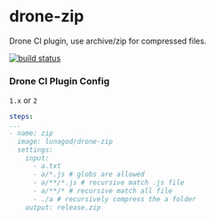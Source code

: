 # drone-zip
Drone CI  plugin, use archive/zip for compressed files.

<a href="https://github.com/LunaGod/drone-zip/actions/workflows/release.yml">
  <img src="https://github.com/LunaGod/drone-zip/actions/workflows/release.yml/badge.svg?tags=latest" alt="build status">
</a>

### Drone CI Plugin Config

`1.x` or `2`
```yaml
steps:
...
- name: zip
  image: lunagod/drone-zip
  settings:
    input: 
      - a.txt
      - a/*.js # globs are allowed
      - a/**/*.js # recursive match .js file
      - a/**/* # recursive match all file
      - ./a # recursively compress the a folder
    output: release.zip
```
